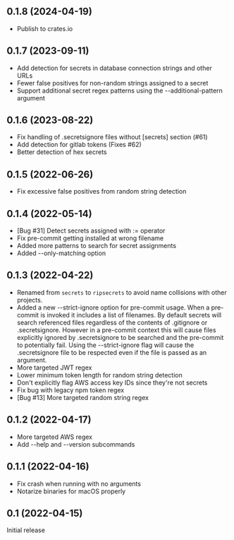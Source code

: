 ## 0.1.8 (2024-04-19)

- Publish to crates.io

## 0.1.7 (2023-09-11)

- Add detection for secrets in database connection strings and other URLs
- Fewer false positives for non-random strings assigned to a secret
- Support additional secret regex patterns using the --additional-pattern
  argument

## 0.1.6 (2023-08-22)

- Fix handling of .secretsignore files without [secrets] section (#61)
- Add detection for gitlab tokens (Fixes #62)
- Better detection of hex secrets

## 0.1.5 (2022-06-26)

- Fix excessive false positives from random string detection

## 0.1.4 (2022-05-14)

- [Bug #31] Detect secrets assigned with := operator
- Fix pre-commit getting installed at wrong filename
- Added more patterns to search for secret assignments
- Added --only-matching option

## 0.1.3 (2022-04-22)

- Renamed from `secrets` to `ripsecrets` to avoid name collisions with other
  projects.
- Added a new --strict-ignore option for pre-commit usage. When a pre-commit is
  invoked it includes a list of filenames. By default secrets will search
  referenced files regardless of the contents of .gitignore or .secretsignore.
  However in a pre-commit context this will cause files explicitly ignored by
  .secretsignore to be searched and the pre-commit to potentially fail. Using
  the --strict-ignore flag will cause the .secretsignore file to be respected
  even if the file is passed as an argument.
- More targeted JWT regex
- Lower minimum token length for random string detection
- Don't explicitly flag AWS access key IDs since they're not secrets
- Fix bug with legacy npm token regex
- [Bug #13] More targeted random string regex

## 0.1.2 (2022-04-17)

- More targeted AWS regex
- Add --help and --version subcommands

## 0.1.1 (2022-04-16)

- Fix crash when running with no arguments
- Notarize binaries for macOS properly

## 0.1 (2022-04-15)

Initial release
